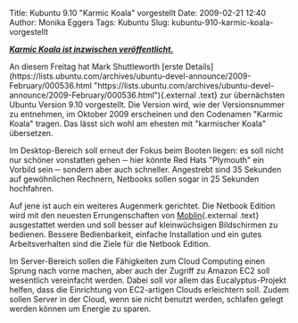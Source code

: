 Title: Kubuntu 9.10 "Karmic Koala" vorgestellt
Date: 2009-02-21 12:40
Author: Monika Eggers
Tags: Kubuntu
Slug: kubuntu-910-karmic-koala-vorgestellt

***[Karmic Koala ist inzwischen
veröffentlicht.](http://www.kubuntu-de.org/nachrichten/kubuntu/kubuntu-9-10-karmic-koala-veroeffentlicht)***

</p>
An diesem Freitag hat Mark Shuttleworth [erste
Details](https://lists.ubuntu.com/archives/ubuntu-devel-announce/2009-February/000536.html "https://lists.ubuntu.com/archives/ubuntu-devel-announce/2009-February/000536.html"){.external
.text} zur übernächsten Ubuntu Version 9.10 vorgestellt. Die Version
wird, wie der Versionsnummer zu entnehmen, im Oktober 2009 erscheinen
und den Codenamen "Karmic Koala" tragen. Das lässt sich wohl am ehesten
mit "karmischer Koala" übersetzen.

</p>
Im Desktop-Bereich soll erneut der Fokus beim Booten liegen: es soll
nicht nur schöner vonstatten gehen ─ hier könnte Red Hats "Plymouth" ein
Vorbild sein ─ sondern aber auch schneller. Angestrebt sind 35 Sekunden
auf gewöhnlichen Rechnern, Netbooks sollen sogar in 25 Sekunden
hochfahren.

</p>
<!--break--><!--break-->

Auf jene ist auch ein weiteres Augenmerk gerichtet. Die Netbook Edition
wird mit den neuesten Errungenschaften von
[Moblin](http://de.wikipedia.org/wiki/Moblin "http://de.wikipedia.org/wiki/Moblin"){.external
.text} ausgestattet werden und soll besser auf kleinwüchsigen
Bildschirmen zu bedienen. Bessere Bedienbarkeit, einfache Installation
und ein gutes Arbeitsverhalten sind die Ziele für die Netbook Edition.

</p>
Im Server-Bereich sollen die Fähigkeiten zum Cloud Computing einen
Sprung nach vorne machen, aber auch der Zugriff zu Amazon EC2 soll
wesentlich vereinfacht werden. Dabei soll vor allem das
Eucalyptus-Projekt helfen, dass die Einrichtung von EC2-artigen Clouds
erleichtern soll. Zudem sollen Server in der Cloud, wenn sie nicht
benutzt werden, schlafen gelegt werden können um Energie zu sparen.

</p>

